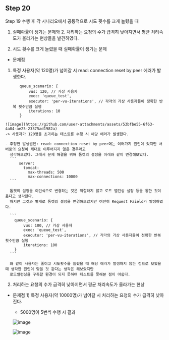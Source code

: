 ## Step 20
Step 19 수행 후 각 시나리오에서 공통적으로 시도 횟수를 크게 늘렸을 때 
1. 실패확률이 생기는 문제와 2. 처리하는 요청의 수가 급격히 낮아지면서 평균 처리속도가 올라가는 현상들을 발견하였다.

1. 시도 횟수를 크게 늘렸을 때 실패확률이 생기는 문제
 - 문제점
  1) 특정 사용자(약 120명)가 넘어갈 시 read: connection reset by peer 에러가 발생한다.
     ```
        queue_scenario: {
            vus: 120, // 가상 사용자
            exec: 'queue_test',
            executor: 'per-vu-iterations', // 각각의 가상 사용자들이 정확한 반복 횟수만큼 실행
            iterations: 10
        }
     ```
     
    
    ![image](https://github.com/user-attachments/assets/53bfbe55-6f63-4a84-ae25-23375ad1982a)
    -> 사용자가 120명을 초과하는 테스트를 수행 시 해당 에러가 발생한다. 
    
    - 추정한 발생원인: read: connection reset by peer에는 여러가지 원인이 있지만 서버로의 요청이 제대로 이루어지지 않은 경우라고 
      생각해보았다. 그래서 문제 해결을 위해 톰캣의 설정을 아래와 같이 변경해보았다.
      ```
          server:
            tomcat:
              max-threads: 500
              max-connections: 10000
      ```
      
      톰캣의 설정을 이런식으로 변경하는 것은 적절하지 않고 로드 밸런싱 설정 등을 통한 것이 옳다고 생각한다.
      하지만 그것과 별개로 톰캣의 설정을 변경해보았지만 여전히 Request Faield가 발생하였다.
      
      ```
        queue_scenario: {
            vus: 100, // 가상 사용자
            exec: 'queue_test',
            executor: 'per-vu-iterations', // 각각의 가상 사용자들이 정확한 반복 횟수만큼 실행
            iterations: 100
        }
      ```
      
      와 같이 사용자는 줄이고 시도횟수를 늘렸을 때 해당 에러가 발생하지 않는 점으로 보았을 때 생각한 원인이 맞을 것 같다는 생각은 해보았지만
      로드밸런싱을 구축할 환경이 되지 못하여 테스트를 못해본 점이 아쉽다.

  2. 처리하는 요청의 수가 급격히 낮아지면서 평균 처리속도가 올라가는 현상
   - 문제점
    1) 특정 사용자(약 10000명)가 넘어갈 시 처리하는 요청의 수가 급격히 낮아진다.
     - 5000명이 5번씩 수행 시 결과
     
      ![image](https://github.com/user-attachments/assets/4813c433-9d8d-41e6-9ceb-0b066a29e902)

      ![image](https://github.com/user-attachments/assets/43f760df-3c8c-418a-9877-32fccb23e7ff)



 
   



